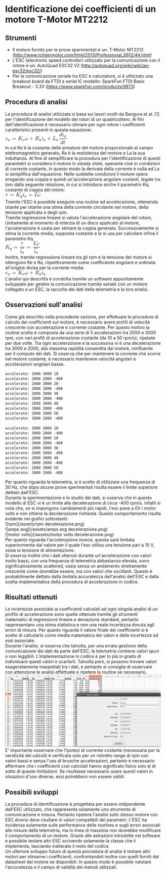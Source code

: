 # Identificazione dei coefficienti di un motore T-Motor MT2212

## Strumenti
- Il motore fornito per le prove sperimentali è un: T-Motor MT2212 (http://www.rctigermotor.com/html/2013/Professional_0912/44.html)
- L'ESC (electronic speed controller) utilizzato per la comunicazione con il rotore è un: AutoQuad ESC32 V2 (http://autoquad.org/wiki/wiki/aq-esc32/esc32/)
- Per la comunicazione seriale tra ESC e calcolatore, si è utilizzato una breakout board da FTDI a serial IC modello: SparkFun FTDI Basic Breakout - 3.3V (https://www.sparkfun.com/products/9873)

## Procedura di analisi
La procedura di analisi utilizzata si basa sui lavori svolti da Bangura et al. [1] per l'identificazione del modello dei rotori di un quadricottero. Ai fini dell'identificazione è necessario stimare per ogni rotore i coefficienti caratteristici presenti in questa equazione:  
![v_a = K_e\omega + R_a i_a + L_a \frac{di_a}{dt}](/assets/eq1.gif)  		
In cui Ke è la costante delle armature del motore proporzionale al campo elettromagnetico generato, Ra è la restistenza del motore e La la sua induttanza. Al fine di semplificare la procedura per l'identificazione di questi paramtetri si considera il motore in *steady state*, operante cioè in condizioni di corrente costante, in questo modo la derivata della corrente è nulla ed La si semplifica dall'equazione. Nelle suddette condizioni il motore opera erogando una coppia e quindi un'accelerazione angolare costanti, legate tra loro dalla seguente relazione, in cui si introduce anche il parametro Kq, costante di coppia del rotore:  		
![\tau = K_q i_a = I \dot{\omega}](/assets/eq2.gif)  		
Tramite l'ESC è possibile eseguire una routine ad accelerazione, ottenendo istante per istante una stima della corrente circolante nel motore, della tensione applicata e degli rpm.  		
Tramite regressione lineare si valuta l'accelerazione angolare del rotore, Unitamente al momento di interzia di un disco applicato al motore, l'accelerazione è usata per stimare la coppia generata. Successivamente si stima la corrente media, supposta costante e la si usa per calcolare infine il parametro Kq.		
![K_q = \frac{\tau}{\overline{i_a}} = \frac{I \dot{\omega}}{\overline{i_a}}](/assets/eq3.gif)  		
Inoltre, tramite regressione lineare tra gli rpm e la tensione del motore si ottengono Ke e Ra, rispettivamente come coefficiente angolare e ordinata all'origine divisa per la corrente media:  		
![v_a = K_e\omega + R_a i_a](/assets/eq4.gif)  		
L'analisi qui descritta è condotta tramite un software appositamente sviluppato per gestire la comunicazione tramite seriale con un motore collegato a un ESC, la raccolta dei dati della telemetria e la loro analisi.

## Osservazioni sull'analisi
Come già descritto nella precedente sezione, per effettuare le procedure di calcolo dei coefficienti sul motore, è necessario avere profili di velocità crescente con accelerazione e corrente costante. Per questo motivo la routine scelta è composta da una serie di 5 accelerazioni tra 2000 e 3000 rpm, con vari profili di accelerazione costante (da 10 a 50 rpm/s), ripetute per due volte. Tra ogni accelerazione e la successiva vi è una decelerazione tra 3000 e 2000, alla massima rapidità consentita dal motore, ininfluente per il computo dei dati. Si osserva che per mantenere la corrente che scorre nel motore costante, è necessario mantenere velocità angolari e accelerazioni angolari basse.
```
accelerate: 2000 3000 10
accelerate: 3000 2000 -400
accelerate: 2000 3000 20
accelerate: 3000 2000 -400
accelerate: 2000 3000 30
accelerate: 3000 2000 -400
accelerate: 2000 3000 40
accelerate: 3000 2000 -400
accelerate: 2000 3000 50
accelerate: 3000 2000 -400

accelerate: 2000 3000 10
accelerate: 3000 2000 -400
accelerate: 2000 3000 20
accelerate: 3000 2000 -400
accelerate: 2000 3000 30
accelerate: 3000 2000 -400
accelerate: 2000 3000 40
accelerate: 3000 2000 -400
accelerate: 2000 3000 50
accelerate: 3000 2000 -400
```
Per quanto riguarda la telemetria, si è scelto di utilizzare una frequenza di 30 Hz, che dopo alcune prove sperimentali risulta essere il limite superiore dettato dall'ESC.   
Durante la sperimentazione e lo studio dei dati, si osserva che in questo modello di ESC vi è un limite alla decelerazione di circa -400 rpm/s. Infatti si nota che, se si impongono cambiamenti più rapidi, l'esc pone a 0V i motor volts e non ottiene la decelerazione richiesta. Questo comportamento risulta evidente nei grafici sottostanti:  
![rpm](/assets/rpm decelerazione.png)  
![amps avg](/assets/amps avg decelerazione.png)  
![motor volts](/assets/motor volts decelerazione.png)  
Per quanto riguarda l'accelerazione invece, questa sarà limitata superiormente dal valore per il quale l'esc utiliza una tensione pari a 15 V, ossia la tensione di alimentazione.  
Si osserva inoltre che i dati ottenuti durante un'accelerazione con valori molto bassi, con una frequenza di telemetria abbastanza elevata, sono significativamente scattered, ossia senza un andamento strettamente crescente come dovrebbe essere, ma con valori che oscillanti. Questo è probabilmente dettato dalla limitata accuratezza dell'analisi dell'ESC e dalla scelta implementativa della procedura di accelerazione in codice. 

## Risultati ottenuti
Le incertezze associate ai coefficienti calcolati ad ogni singola analisi di un profilo di accelerazione sono quelle ottenute tramite gli strumenti matematici di regressione lineare e deviazione standard, pertanto rappresentano una stima statistica e non una reale incertezza dovuta agli errori di misura. Per quanto riguarda il valore finale dei coefficienti si è scelto di calcolarlo come media matematica dei valori e delle incertezze ad essi associate.  
Durante l'analisi, si osserva che talvolta, per una errata gestione della comunicazione dei dati da parte dell'ESC, la telemetria contiene valori spuri o non leggibili. L'implementazione in codice è per lo più in grado di individuare questi valori e scartarli. Talvolta però, si possono trovare valori esageratamente inaspettati tra i dati, e pertanto si consiglia di osservare con attenzione le analisi effettuate e ripetere la routine se necessario.
![RISULTATO DELL'ANALISI](/assets/analysisResults.png)
E' importante osservare che l'ipotesi di corrente costante (necessaria per la veridicità dei calcoli) è verificata solo per un ristretto range di rpm con valori bassi e senza l'uso di brusche accelerazioni, pertanto è necessario affermare che i coefficienti così calcolati hanno significato fisico solo al di sotto di queste limitazioni. Se risultasse necessario usare questi valori in situazioni d'uso diverse, essi potrebbero non essere validi.

## Possibili sviluppi
La procedura di identificazione è progettata per essere indipendente dall'ESC utilizzato, che rappresenta solamente uno strumento di comunicazione e misura. Pertanto ripetere l'analisi sullo stesso motore con ESC diversi deve risultare in valori compatibili dei parametri. L'ESC ha incidenza solamente sulle performance delle routines e sugli errori associati alle misure della telemetria, ma in linea di massima non dovrebbe modificare il comportamento di un motore. Grazie alle astrazioni introdotte nel software è possibile testare altri ESC scrivendo solamente la classe che li implementa, lasciando inalterato il resto del codice.  
Un ulteriore sviluppo futuro di questa procedura di analisi è testare altri motori per stimarne i coefficienti, confrontandoli inoltre con quelli forniti dal datasheet del motore se disponibili. In questo modo è possibile valutare l'accuratezza e il campo di validità dei metodi utilizzati.
